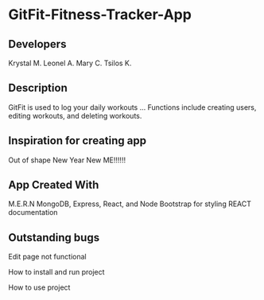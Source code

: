 # GitFit-Fitness-Tracker-App
## Developers
Krystal M.
Leonel A.
Mary C.
Tsilos K.

## Description
GitFit is used to log your daily workouts ... Functions include creating users, editing workouts, and deleting workouts.

## Inspiration for creating app
Out of shape
New Year New ME!!!!!!

## App Created With
M.E.R.N 
MongoDB, Express, React, and Node
Bootstrap for styling
REACT documentation

## Outstanding bugs
Edit page not functional

How to install and run project

How to use project

